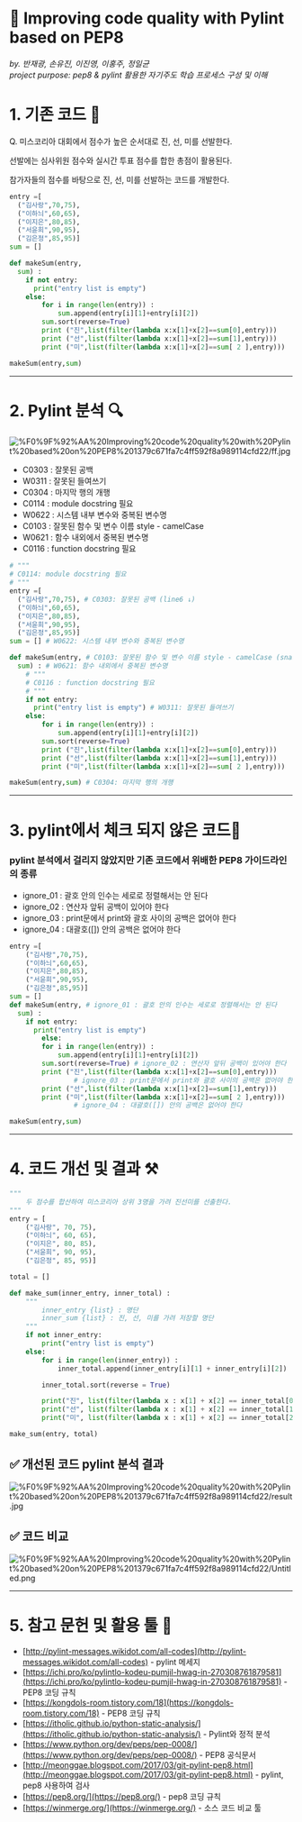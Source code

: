 # 💪 Improving code quality with Pylint based on PEP8

*by. 반재광, 손유진, 이진영, 이홍주, 정일균*<br>
*project purpose: pep8 & pylint 활용한 자기주도 학습 프로세스 구성 및 이해*

# 1. 기존 코드 📝

Q. 미스코리아 대회에서 점수가 높은 순서대로 진, 선, 미를 선발한다. 

선발에는 심사위원 점수와 실시간 투표 점수를 합한 총점이 활용된다. 

참가자들의 점수를 바탕으로 진, 선, 미를 선발하는 코드를 개발한다.

```python
entry =[
  ("김사랑",70,75),
  ("이하늬",60,65),  
  ("이지은",80,85),
  ("서윤희",90,95),
  ("김은정",85,95)]  
sum = []

def makeSum(entry,
  sum) :
    if not entry:
      print("entry list is empty")
    else:
        for i in range(len(entry)) :
            sum.append(entry[i][1]+entry[i][2])
        sum.sort(reverse=True)
        print ("진",list(filter(lambda x:x[1]+x[2]==sum[0],entry)))
        print ("선",list(filter(lambda x:x[1]+x[2]==sum[1],entry)))
        print ("미",list(filter(lambda x:x[1]+x[2]==sum[ 2 ],entry)))

makeSum(entry,sum)
```

---

# 2. Pylint 분석 🔍

![%F0%9F%92%AA%20Improving%20code%20quality%20with%20Pylint%20based%20on%20PEP8%201379c671fa7c4ff592f8a989114cfd22/ff.jpg](%F0%9F%92%AA%20Improving%20code%20quality%20with%20Pylint%20based%20on%20PEP8%201379c671fa7c4ff592f8a989114cfd22/ff.jpg)

- C0303 : 잘못된 공백
- W0311 : 잘못된 들여쓰기
- C0304 : 마지막 행의 개행
- C0114 : module docstring 필요
- W0622 : 시스템 내부 변수와 중복된 변수명
- C0103 : 잘못된 함수 및 변수 이름 style - camelCase
- W0621 : 함수 내외에서 중복된 변수명
- C0116 : function docstring 필요

```python
# """
# C0114: module docstring 필요
# """
entry =[
  ("김사랑",70,75), # C0303: 잘못된 공백 (line6 ↓)
  ("이하늬",60,65),  
  ("이지은",80,85),
  ("서윤희",90,95),
  ("김은정",85,95)]  
sum = [] # W0622: 시스템 내부 변수와 중복된 변수명

def makeSum(entry, # C0103: 잘못된 함수 및 변수 이름 style - camelCase (snake_case)
  sum) : # W0621: 함수 내외에서 중복된 변수명
    # """
    # C0116 : function docstring 필요
    # """
    if not entry:
      print("entry list is empty") # W0311: 잘못된 들여쓰기
    else:
        for i in range(len(entry)) :
            sum.append(entry[i][1]+entry[i][2])
        sum.sort(reverse=True)
        print ("진",list(filter(lambda x:x[1]+x[2]==sum[0],entry)))
        print ("선",list(filter(lambda x:x[1]+x[2]==sum[1],entry)))
        print ("미",list(filter(lambda x:x[1]+x[2]==sum[ 2 ],entry)))

makeSum(entry,sum) # C0304: 마지막 행의 개행
```

---

# 3. pylint에서 체크 되지 않은 코드👿

### pylint 분석에서 걸리지 않았지만 기존 코드에서 위배한 PEP8 가이드라인의 종류

- ignore_01 : 괄호 안의 인수는 세로로 정렬해서는 안 된다
- ignore_02 : 연산자 앞뒤 공백이 있어야 한다
- ignore_03 : print문에서 print와 괄호 사이의 공백은 없어야 한다
- ignore_04 : 대괄호([]) 안의 공백은 없어야 한다

```python
entry =[
    ("김사랑",70,75),
    ("이하늬",60,65),  
    ("이지은",80,85),
    ("서윤희",90,95),
    ("김은정",85,95)]  
sum = []
def makeSum(entry, # ignore_01 : 괄호 안의 인수는 세로로 정렬해서는 안 된다
  sum) :
    if not entry:
      print("entry list is empty")
		else:
        for i in range(len(entry)) :
            sum.append(entry[i][1]+entry[i][2])
        sum.sort(reverse=True) # ignore_02 : 연산자 앞뒤 공백이 있어야 한다
        print ("진",list(filter(lambda x:x[1]+x[2]==sum[0],entry)))
				# ignore_03 : print문에서 print와 괄호 사이의 공백은 없어야 한다
        print ("선",list(filter(lambda x:x[1]+x[2]==sum[1],entry)))
        print ("미",list(filter(lambda x:x[1]+x[2]==sum[ 2 ],entry)))
				# ignore_04 : 대괄호([]) 안의 공백은 없어야 한다

makeSum(entry,sum)
```

---

# 4. 코드 개선 및 결과 ⚒️

```python
"""
    두 점수를 합산하여 미스코리아 상위 3명을 가려 진선미를 선출한다.
"""
entry = [
    ("김사랑", 70, 75),
    ("이하늬", 60, 65),
    ("이지은", 80, 85),
    ("서윤희", 90, 95),
    ("김은정", 85, 95)]

total = []

def make_sum(inner_entry, inner_total) :
    """
        inner_entry {list} : 명단
        inner_sum {list} : 진, 선, 미를 가려 저장할 명단
    """
    if not inner_entry:
        print("entry list is empty")
    else:
        for i in range(len(inner_entry)) :
            inner_total.append(inner_entry[i][1] + inner_entry[i][2])

        inner_total.sort(reverse = True)

        print("진", list(filter(lambda x : x[1] + x[2] == inner_total[0], inner_entry)))
        print("선", list(filter(lambda x : x[1] + x[2] == inner_total[1], inner_entry)))
        print("미", list(filter(lambda x : x[1] + x[2] == inner_total[2], inner_entry)))

make_sum(entry, total)

```

## ✅ 개선된 코드 pylint 분석 결과

![%F0%9F%92%AA%20Improving%20code%20quality%20with%20Pylint%20based%20on%20PEP8%201379c671fa7c4ff592f8a989114cfd22/result.jpg](%F0%9F%92%AA%20Improving%20code%20quality%20with%20Pylint%20based%20on%20PEP8%201379c671fa7c4ff592f8a989114cfd22/result.jpg)

## ✅ 코드 비교

![%F0%9F%92%AA%20Improving%20code%20quality%20with%20Pylint%20based%20on%20PEP8%201379c671fa7c4ff592f8a989114cfd22/Untitled.png](%F0%9F%92%AA%20Improving%20code%20quality%20with%20Pylint%20based%20on%20PEP8%201379c671fa7c4ff592f8a989114cfd22/Untitled.png)

---

# 5.  참고 문헌 및 활용 툴 👀

- [http://pylint-messages.wikidot.com/all-codes](http://pylint-messages.wikidot.com/all-codes) - pylint 메세지
- [https://ichi.pro/ko/pylintlo-kodeu-pumjil-hwag-in-270308761879581](https://ichi.pro/ko/pylintlo-kodeu-pumjil-hwag-in-270308761879581) - PEP8 코딩 규칙
- [https://kongdols-room.tistory.com/18](https://kongdols-room.tistory.com/18) - PEP8 코딩 규칙
- [https://itholic.github.io/python-static-analysis/](https://itholic.github.io/python-static-analysis/) - Pylint와 정적 분석
- [https://www.python.org/dev/peps/pep-0008/](https://www.python.org/dev/peps/pep-0008/) - PEP8 공식문서
- [http://meonggae.blogspot.com/2017/03/git-pylint-pep8.html](http://meonggae.blogspot.com/2017/03/git-pylint-pep8.html) - pylint, pep8 사용하여 검사
- [https://pep8.org/](https://pep8.org/) - pep8 코딩 규칙
- [https://winmerge.org/](https://winmerge.org/) - 소스 코드 비교 툴
